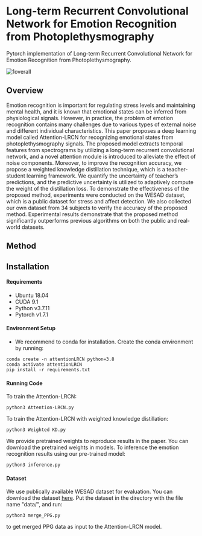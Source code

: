 # Long-term Recurrent Convolutional Network for Emotion Recognition from Photoplethysmography

Pytorch implementation of Long-term Recurrent Convolutional Network for Emotion Recognition from Photoplethysmography.

![1overall](https://user-images.githubusercontent.com/68531659/203210068-6b9254ca-5819-4361-8ee3-c8ec6cdd5d6e.jpg)

## Overview
Emotion recognition is important for regulating stress levels and maintaining mental health, and it is known that emotional states can be inferred from physiological signals.
However, in practice, the problem of emotion recognition contains many challenges due to various types of external noise and different individual characteristics.
This paper proposes a deep learning model called Attention-LRCN for recognizing emotional states from photoplethysmography signals.
The proposed model extracts temporal features from spectrograms by utilizing a long-term recurrent convolutional network, and a novel attention module is introduced to alleviate the effect of noise components.
Moreover, to improve the recognition accuracy, we propose a weighted knowledge distillation technique, which is a teacher-student learning framework.
We quantify the uncertainty of teacher’s predictions, and the predictive uncertainty is utilized to adaptively compute the weight of the distillation loss.
To demonstrate the effectiveness of the proposed method, experiments were conducted on the WESAD dataset, which is a public dataset for stress and affect detection.
We also collected our own dataset from 34 subjects to verify the accuracy of the proposed method.
Experimental results demonstrate that the proposed method significantly outperforms previous algorithms on both the public and real-world datasets.

## Method


## Installation
#### Requirements
- Ubuntu 18.04
- CUDA 9.1
- Python v3.7.11
- Pytorch v1.7.1

#### Environment Setup
- We recommend to conda for installation. Create the conda environment by running:
```
conda create -n attentionLRCN python=3.8
conda activate attentionLRCN
pip install -r requirements.txt
```

#### Running Code
To train the Attention-LRCN:
```
python3 Attention-LRCN.py 
```

To train the Attention-LRCN with weighted knowledge distillation:
```
python3 Weighted KD.py
```

We provide pretrained weights to reproduce results in the paper. You can download the pretrained weights in models.
To inference the emotion recognition results using our pre-trained model:
```
python3 inference.py
```
#### Dataset
We use publically available WESAD dataset for evaluation. You can download the dataset [here](https://archive.ics.uci.edu/ml/datasets/WESAD+%28Wearable+Stress+and+Affect+Detection%29).
Put the dataset in the directory with the file name "data/", and run:
```
python3 merge_PPG.py
``` 
to get merged PPG data as input to the Attention-LRCN model.
